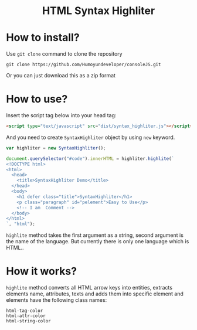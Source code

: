 <h1 align="center">HTML Syntax Highliter</h1>

# How to install?

<p>Use <code>git clone</code> command to clone the repository</p>

```
git clone https://github.com/Humoyundeveloper/consoleJS.git
```

<p>Or you can just download this as a zip format</p>

# How to use?

<p>Insert the script tag below into your head tag:</p>

```html
<script type="text/javascript" src="dist/syntax_highliter.js"></script>
```

<p>And you need to create <code>SyntaxHighliter</code> object by using <code>new</code> keyword.</p>

```javascript
var highliter = new SyntaxHighliter();

document.querySelector("#code").innerHTML = highliter.highlite(`
<!DOCTYPE html>
<html>
  <head>
    <title>SyntaxHighliter Demo</title>
  </head>
  <body>
    <h1 defer class="title">SyntaxHighliter</h1>
    <p class="paragraph" id="pelement">Easy to Use</p>
    <!-- I am  Comment -->
  </body>
</html>
`, "html");
```

<p><code>highlite</code> method takes the first argument as a string, second argument is the name of the language. But currently there is only one language which is HTML..
</p>

# How it works?
<p><code>highlite</code> method converts all HTML arrow keys into entities, extracts elements name, attributes, texts and adds them into specific element and elements have the following class names:</p>
<code>html-tag-color</code><br/>
<code>html-attr-color</code><br/>
<code>html-string-color</code>
<p>
